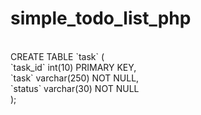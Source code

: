 # simple_todo_list_php<br>
<br>
CREATE TABLE `task` ( <br>
  `task_id` int(10) PRIMARY KEY, <br>
  `task` varchar(250) NOT NULL, <br>
  `status` varchar(30) NOT NULL <br>
); <br>
